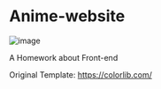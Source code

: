 # Anime-website

![image](https://user-images.githubusercontent.com/81217823/173802169-52198a2b-3c59-4cfe-bb66-a0a605244fb3.png)

A Homework about Front-end

Original Template: https://colorlib.com/
